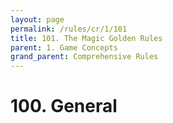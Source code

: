 ```yaml
---
layout: page
permalink: /rules/cr/1/101
title: 101. The Magic Golden Rules
parent: 1. Game Concepts
grand_parent: Comprehensive Rules
---
```

# 100. General